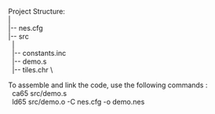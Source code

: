 Project Structure:\
   | \
   |-- nes.cfg \
   |-- src \
   &nbsp;&nbsp;| \
   &nbsp;&nbsp;|-- constants.inc \
   &nbsp;&nbsp;|-- demo.s \
   &nbsp;&nbsp;|-- tiles.chr \

To assemble and link the code, use the following commands : \
&nbsp;&nbsp;ca65 src/demo.s \
&nbsp;&nbsp;ld65 src/demo.o -C nes.cfg -o demo.nes